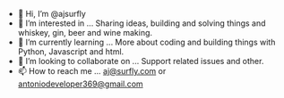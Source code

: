 - 👋 Hi, I’m @ajsurfly
- 👀 I’m interested in ... Sharing ideas, building and solving things and whiskey, gin, beer and wine making.
- 🌱 I’m currently learning ... More about coding and building things with Python, Javascript and html.
- 💞️ I’m looking to collaborate on ... Support related issues and other.
- 📫 How to reach me ... aj@surfly.com or antoniodeveloper369@gmail.com

<!---
ajsurfly/ajsurfly is a ✨ special ✨ repository because its `README.md` (this file) appears on your GitHub profile.
You can click the Preview link to take a look at your changes.
--->
